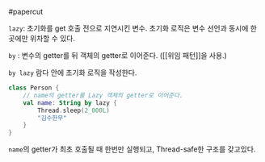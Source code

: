 #papercut 

`lazy`: 초기화를 get 호출 전으로 지연시킨 변수. 초기화 로직은 변수 선언과 동시에 한 곳에만 위차할 수 있다.

`by` : 변수의 getter를 뒤 객체의 getter로 이어준다. ([[위임 패턴]]을 사용.)

`by lazy` 람다 안에 초기화 로직을 작성한다.

```kotlin
class Person {
	// name의 getter를 Lazy 객체의 getter로 이어준다.
	val name: String by lazy {
		Thread.sleep(2_000L)
		"김수한무"
	}
}
```

`name`의 getter가 최초 호출될 때 한번만 실행되고, Thread-safe한 구조를 갖고있다.


